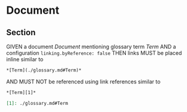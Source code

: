 # Document

## Section

GIVEN a document *Document* mentioning glossary term *Term*
AND a configuration `linking.byReference: false`
THEN links MUST be placed inline similar to

~~~md
*[Term](./glossary.md#Term)*
~~~

AND MUST NOT be referenced using link references similar to

~~~md
*[Term][1]*

[1]: ./glossary.md#Term
~~~
